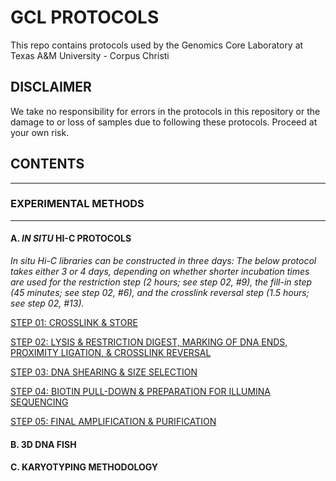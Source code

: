# GCL PROTOCOLS

This repo contains protocols used by the Genomics Core Laboratory at Texas A&M University - Corpus Christi

## DISCLAIMER
We take no responsibility for errors in the protocols in this repository or the damage to or loss of samples due to following these protocols.  Proceed at your own risk.

## CONTENTS
---
### EXPERIMENTAL METHODS
---
#### A. _IN SITU_ HI-C PROTOCOLS 
 _In situ Hi-C libraries can be constructed in three days: The below protocol takes either 3 or 4 days, depending on whether shorter incubation times are used for the restriction step (2 hours; see step 02, #9), the fill-in step (45 minutes; see step 02, #6), and the crosslink reversal step (1.5 hours; see step 02, #13)._
 
 [STEP 01: CROSSLINK & STORE ](https://github.com/tamucc-gcl/lab_protocols/blob/1d2f2d9ebb4f15198dcb03996fd022bf19280fa1/hic_01_crosslink_store.md)
 
 [STEP 02: LYSIS & RESTRICTION DIGEST, MARKING OF DNA ENDS, PROXIMITY LIGATION, & CROSSLINK REVERSAL](https://github.com/tamucc-gcl/lab_protocols/blob/1d2f2d9ebb4f15198dcb03996fd022bf19280fa1/hic_02_lysis_crosslinkreversal.md)
 
 [STEP 03: DNA SHEARING & SIZE SELECTION](https://github.com/tamucc-gcl/lab_protocols/blob/1d2f2d9ebb4f15198dcb03996fd022bf19280fa1/hic_03_DNAshearing_sizeselection.md)
 
 [STEP 04: BIOTIN PULL-DOWN & PREPARATION FOR ILLUMINA SEQUENCING](https://github.com/tamucc-gcl/lab_protocols/blob/1d2f2d9ebb4f15198dcb03996fd022bf19280fa1/hic_04_biotinpulldown_sequencingprep.md)
 
 [STEP 05: FINAL AMPLIFICATION & PURIFICATION](https://github.com/tamucc-gcl/lab_protocols/blob/1d2f2d9ebb4f15198dcb03996fd022bf19280fa1/hic_05_finalamplification_purification.md)
        
#### B. 3D DNA FISH
#### C. KARYOTYPING METHODOLOGY 

